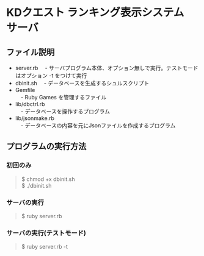 # KDクエスト ランキング表示システム　サーバ    

## ファイル説明  

 * server.rb 
   　- サーバプログラム本体、オプション無しで実行。テストモードはオプション -t をつけて実行  
 * dbinit.sh
   　- データベースを生成するシュルスクリプト  
 * Gemfile  
   　- Ruby Games を管理するファイル  
 * lib/dbctrl.rb  
   　- データベースを操作するプログラム  
 * lib/jsonmake.rb  
   　- データベースの内容を元にJsonファイルを作成するプログラム   

## プログラムの実行方法  

### 初回のみ  
> $ chmod +x dbinit.sh  
> $ ./dbinit.sh  

### サーバの実行  
> $ ruby server.rb  

### サーバの実行(テストモード)  
> $ ruby server.rb -t